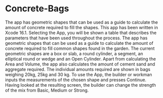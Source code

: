 # Concrete-Bags
The app has geometric shapes that can be used as a guide to calculate the amount of concrete required to fill the shapes.
This app has been written in Xcode 16.1. Selecting the App, you will be shown a table that describes the parameters that have been used throughout the process. The app has geometric shapes that can be used as a guide to calculate the amount of concrete required to fill common shapes found in the garden. The current geometric shapes are a box or slab, a round cylinder, a segment, an elliptical round or wedge and an Open Cylinder. Apart from calculating the Area and Volume, the app also calculates the amount of cement sand and aggregate required. The individual amounts required are shown in bags weighing 20kg, 25kg and 30 kg. To use the App, the builder or workman inputs the measurements of the chosen shape and presses Continue. Having looked at the resulting screen, the builder can change the strength of the mix from Basic, Medium or Strong.
